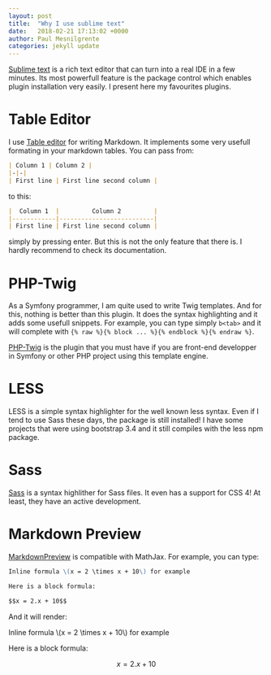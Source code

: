 ```yaml
---
layout: post
title:  "Why I use sublime text"
date:   2018-02-21 17:13:02 +0000
author: Paul Mesnilgrente
categories: jekyll update
---
```

[Sublime text](http://www.sublimetext.com/) is a rich text editor that can turn into a real IDE in a few
minutes. Its most powerfull feature is the package control which enables plugin
installation very easily. I present here my favourites plugins.

# Table Editor

I use [Table editor](https://github.com/vkocubinsky/SublimeTableEditor) for writing Markdown. It implements
some very usefull formating in your markdown tables. You can pass from:

```markdown
| Column 1 | Column 2 |
|-|-|
| First line | First line second column |
```

to this:

```markdown
|  Column 1  |         Column 2         |
|------------|--------------------------|
| First line | First line second column |
```

simply by pressing enter. But this is not the only feature that there is. I hardly recommend to check
its documentation.

# PHP-Twig

As a Symfony programmer, I am quite used to write Twig templates. And for this, nothing is better than
this plugin. It does the syntax highlighting and it adds some usefull snippets. For example, you can type
simply `b<tab>` and it will complete with `{% raw %}{% block ... %}{% endblock %}{% endraw %}`.

[PHP-Twig](https://github.com/Anomareh/PHP-Twig.tmbundle) is the plugin that you must have if you are
front-end developper in Symfony or other PHP project using this template engine.

# LESS

LESS is a simple syntax highlighter for the well known less syntax. Even if I tend to use Sass
these days, the package is still installed! I have some projects that were using bootstrap 3.4
and it still compiles with the less npm package.

# Sass

[Sass](https://packagecontrol.io/packages/Sass) is a syntax highlither for Sass files. It even has a
support for CSS 4! At least, they have an active development.

# Markdown Preview

[MarkdownPreview](https://github.com/revolunet/sublimetext-markdown-preview)
is compatible with MathJax. For example, you can type:

```markdown
Inline formula \(x = 2 \times x + 10\) for example

Here is a block formula:

$$x = 2.x + 10$$
```

And it will render:

Inline formula \\(x = 2 \times x + 10\\) for example

Here is a block formula:

$$x = 2.x + 10$$